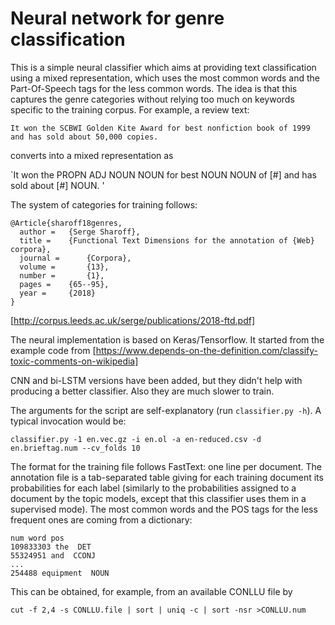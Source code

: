 # Neural network for genre classification

This is a simple neural classifier which aims at providing text classification using a mixed representation, which uses the most common words and the Part-Of-Speech tags for the less common words.  The idea is that this captures the genre categories without relying too much on keywords specific to the training corpus.  For example, a review text:

`It won the SCBWI Golden Kite Award for best nonfiction book of 1999 and has sold about 50,000 copies.`

converts into a mixed representation as

`It won the PROPN ADJ NOUN NOUN for best NOUN NOUN of [\#] and has sold about [\#] NOUN. '

The system of categories for training follows:
```
@Article{sharoff18genres,
  author = 	 {Serge Sharoff},
  title = 	 {Functional Text Dimensions for the annotation of {Web} corpora},
  journal = 	 {Corpora},
  volume =       {13},
  number =       {1},
  pages = 	 {65--95},
  year = 	 {2018}
}
```
[http://corpus.leeds.ac.uk/serge/publications/2018-ftd.pdf]


The neural implementation is based on Keras/Tensorflow.  It started from the example code from [https://www.depends-on-the-definition.com/classify-toxic-comments-on-wikipedia]

CNN and bi-LSTM versions have been added, but they didn't help with producing a better classifier.  Also they are much slower to train.


The arguments for the script are self-explanatory (run `classifier.py -h`).  A typical invocation would be:

`classifier.py -1 en.vec.gz -i en.ol -a en-reduced.csv -d en.brieftag.num --cv_folds 10`

The format for the training file follows FastText: one line per document.  The annotation file is a tab-separated table giving for each training document its probabilities for each label (similarly to the probabilities assigned to a document by the topic models, except that this classifier uses them in a supervised mode).  The most common words and the POS tags for the less frequent ones are coming from a dictionary:

```
num word pos
109833303 the  DET
55324951 and  CCONJ
...
254488 equipment  NOUN
```

This can be obtained, for example, from an available CONLLU file by

`cut -f 2,4 -s CONLLU.file | sort | uniq -c | sort -nsr >CONLLU.num`


